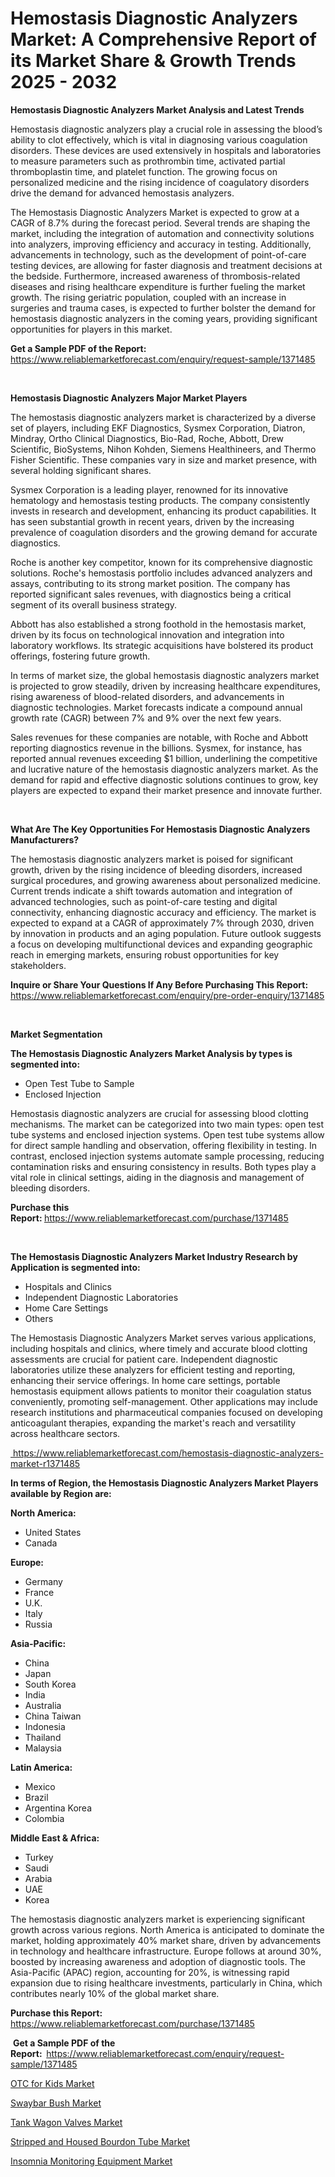 <p><h1>Hemostasis Diagnostic Analyzers Market: A Comprehensive Report of its Market Share & Growth Trends 2025 - 2032</h1></p><p><strong>Hemostasis Diagnostic Analyzers Market Analysis and Latest Trends</strong></p>
<p><p>Hemostasis diagnostic analyzers play a crucial role in assessing the blood’s ability to clot effectively, which is vital in diagnosing various coagulation disorders. These devices are used extensively in hospitals and laboratories to measure parameters such as prothrombin time, activated partial thromboplastin time, and platelet function. The growing focus on personalized medicine and the rising incidence of coagulatory disorders drive the demand for advanced hemostasis analyzers.</p><p>The Hemostasis Diagnostic Analyzers Market is expected to grow at a CAGR of 8.7% during the forecast period. Several trends are shaping the market, including the integration of automation and connectivity solutions into analyzers, improving efficiency and accuracy in testing. Additionally, advancements in technology, such as the development of point-of-care testing devices, are allowing for faster diagnosis and treatment decisions at the bedside. Furthermore, increased awareness of thrombosis-related diseases and rising healthcare expenditure is further fueling the market growth. The rising geriatric population, coupled with an increase in surgeries and trauma cases, is expected to further bolster the demand for hemostasis diagnostic analyzers in the coming years, providing significant opportunities for players in this market.</p></p>
<p><strong>Get a Sample PDF of the Report:&nbsp;</strong> <a href="https://www.reliablemarketforecast.com/enquiry/request-sample/1371485?utm_campaign=1140&utm_medium=2&utm_source=Github&utm_content=ia&utm_term=22032025&utm_id=hemostasis-diagnostic-analyzers">https://www.reliablemarketforecast.com/enquiry/request-sample/1371485</a></p>
<p>&nbsp;</p>
<p><strong>Hemostasis Diagnostic Analyzers Major Market Players</strong></p>
<p><p>The hemostasis diagnostic analyzers market is characterized by a diverse set of players, including EKF Diagnostics, Sysmex Corporation, Diatron, Mindray, Ortho Clinical Diagnostics, Bio-Rad, Roche, Abbott, Drew Scientific, BioSystems, Nihon Kohden, Siemens Healthineers, and Thermo Fisher Scientific. These companies vary in size and market presence, with several holding significant shares.</p><p>Sysmex Corporation is a leading player, renowned for its innovative hematology and hemostasis testing products. The company consistently invests in research and development, enhancing its product capabilities. It has seen substantial growth in recent years, driven by the increasing prevalence of coagulation disorders and the growing demand for accurate diagnostics.</p><p>Roche is another key competitor, known for its comprehensive diagnostic solutions. Roche's hemostasis portfolio includes advanced analyzers and assays, contributing to its strong market position. The company has reported significant sales revenues, with diagnostics being a critical segment of its overall business strategy.</p><p>Abbott has also established a strong foothold in the hemostasis market, driven by its focus on technological innovation and integration into laboratory workflows. Its strategic acquisitions have bolstered its product offerings, fostering future growth.</p><p>In terms of market size, the global hemostasis diagnostic analyzers market is projected to grow steadily, driven by increasing healthcare expenditures, rising awareness of blood-related disorders, and advancements in diagnostic technologies. Market forecasts indicate a compound annual growth rate (CAGR) between 7% and 9% over the next few years.</p><p>Sales revenues for these companies are notable, with Roche and Abbott reporting diagnostics revenue in the billions. Sysmex, for instance, has reported annual revenues exceeding $1 billion, underlining the competitive and lucrative nature of the hemostasis diagnostic analyzers market. As the demand for rapid and effective diagnostic solutions continues to grow, key players are expected to expand their market presence and innovate further.</p></p>
<p>&nbsp;</p>
<p><strong>What Are The Key Opportunities For Hemostasis Diagnostic Analyzers Manufacturers?</strong></p>
<p><p>The hemostasis diagnostic analyzers market is poised for significant growth, driven by the rising incidence of bleeding disorders, increased surgical procedures, and growing awareness about personalized medicine. Current trends indicate a shift towards automation and integration of advanced technologies, such as point-of-care testing and digital connectivity, enhancing diagnostic accuracy and efficiency. The market is expected to expand at a CAGR of approximately 7% through 2030, driven by innovation in products and an aging population. Future outlook suggests a focus on developing multifunctional devices and expanding geographic reach in emerging markets, ensuring robust opportunities for key stakeholders.</p></p>
<p><strong>Inquire or Share Your Questions If Any Before Purchasing This Report:</strong> <a href="https://www.reliablemarketforecast.com/enquiry/pre-order-enquiry/1371485?utm_campaign=1140&utm_medium=2&utm_source=Github&utm_content=ia&utm_term=22032025&utm_id=hemostasis-diagnostic-analyzers">https://www.reliablemarketforecast.com/enquiry/pre-order-enquiry/1371485</a></p>
<p>&nbsp;</p>
<p><strong>Market Segmentation</strong></p>
<p><strong>The Hemostasis Diagnostic Analyzers Market Analysis by types is segmented into:</strong></p>
<p><ul><li>Open Test Tube to Sample</li><li>Enclosed Injection</li></ul></p>
<p><p>Hemostasis diagnostic analyzers are crucial for assessing blood clotting mechanisms. The market can be categorized into two main types: open test tube systems and enclosed injection systems. Open test tube systems allow for direct sample handling and observation, offering flexibility in testing. In contrast, enclosed injection systems automate sample processing, reducing contamination risks and ensuring consistency in results. Both types play a vital role in clinical settings, aiding in the diagnosis and management of bleeding disorders.</p></p>
<p><strong>Purchase this Report:&nbsp;</strong><a href="https://www.reliablemarketforecast.com/purchase/1371485?utm_campaign=1140&utm_medium=2&utm_source=Github&utm_content=ia&utm_term=22032025&utm_id=hemostasis-diagnostic-analyzers">https://www.reliablemarketforecast.com/purchase/1371485</a></p>
<p>&nbsp;</p>
<p><strong>The Hemostasis Diagnostic Analyzers Market Industry Research by Application is segmented into:</strong></p>
<p><ul><li>Hospitals and Clinics</li><li>Independent Diagnostic Laboratories</li><li>Home Care Settings</li><li>Others</li></ul></p>
<p><p>The Hemostasis Diagnostic Analyzers Market serves various applications, including hospitals and clinics, where timely and accurate blood clotting assessments are crucial for patient care. Independent diagnostic laboratories utilize these analyzers for efficient testing and reporting, enhancing their service offerings. In home care settings, portable hemostasis equipment allows patients to monitor their coagulation status conveniently, promoting self-management. Other applications may include research institutions and pharmaceutical companies focused on developing anticoagulant therapies, expanding the market's reach and versatility across healthcare sectors.</p></p>
<p><a href="https://www.reliablemarketforecast.com/hemostasis-diagnostic-analyzers-market-r1371485?utm_campaign=1140&utm_medium=2&utm_source=Github&utm_content=ia&utm_term=22032025&utm_id=hemostasis-diagnostic-analyzers">&nbsp;https://www.reliablemarketforecast.com/hemostasis-diagnostic-analyzers-market-r1371485</a></p>
<p><strong>In terms of Region, the Hemostasis Diagnostic Analyzers Market Players available by Region are:</strong></p>
<p>
    <p> <strong> North America: </strong>
        <ul>
            <li>United States</li>
            <li>Canada</li>
        </ul>
        </p> 
    <p> <strong> Europe: </strong>
        <ul>
            <li>Germany</li>
            <li>France</li>
            <li>U.K.</li>
            <li>Italy</li>
            <li>Russia</li>
        </ul>
        </p> 
    <p> <strong> Asia-Pacific: </strong>
        <ul>
            <li>China</li>
            <li>Japan</li>
            <li>South Korea</li>
            <li>India</li>
            <li>Australia</li>
            <li>China Taiwan</li>
            <li>Indonesia</li>
            <li>Thailand</li>
            <li>Malaysia</li>
        </ul>
        </p> 
    <p> <strong> Latin America: </strong>
        <ul>
            <li>Mexico</li>
            <li>Brazil</li>
            <li>Argentina Korea</li>
            <li>Colombia</li>
        </ul>
        </p> 
    <p> <strong> Middle East & Africa: </strong>
        <ul>
            <li>Turkey</li>
            <li>Saudi</li>
            <li>Arabia</li>
            <li>UAE</li>
            <li>Korea</li>
        </ul>
    </p>
    </p>
<p><p>The hemostasis diagnostic analyzers market is experiencing significant growth across various regions. North America is anticipated to dominate the market, holding approximately 40% market share, driven by advancements in technology and healthcare infrastructure. Europe follows at around 30%, boosted by increasing awareness and adoption of diagnostic tools. The Asia-Pacific (APAC) region, accounting for 20%, is witnessing rapid expansion due to rising healthcare investments, particularly in China, which contributes nearly 10% of the global market share.</p></p>
<p><strong>Purchase this Report: </strong><a href="https://www.reliablemarketforecast.com/purchase/1371485?utm_campaign=1140&utm_medium=2&utm_source=Github&utm_content=ia&utm_term=22032025&utm_id=hemostasis-diagnostic-analyzers">https://www.reliablemarketforecast.com/purchase/1371485</a></p>
<p>&nbsp;<strong>Get a Sample PDF of the Report:&nbsp;&nbsp;</strong><a href="https://www.reliablemarketforecast.com/enquiry/request-sample/1371485?utm_campaign=1140&utm_medium=2&utm_source=Github&utm_content=ia&utm_term=22032025&utm_id=hemostasis-diagnostic-analyzers">https://www.reliablemarketforecast.com/enquiry/request-sample/1371485</a></p>
<p><strong></strong></p>
<p><p><a href="https://github.com/stuwinawisa/Market-Research-Report-List-1/blob/main/otc-for-kids-market.md?utm_campaign=1140&utm_medium=2&utm_source=Github&utm_content=ia&utm_term=22032025&utm_id=hemostasis-diagnostic-analyzers">OTC for Kids Market</a></p><p><a href="https://github.com/yodhafirorae/Market-Research-Report-List-1/blob/main/swaybar-bush-market.md?utm_campaign=1140&utm_medium=2&utm_source=Github&utm_content=ia&utm_term=22032025&utm_id=hemostasis-diagnostic-analyzers">Swaybar Bush Market</a></p><p><a href="https://github.com/chillwervenu/Market-Research-Report-List-1/blob/main/tank-wagon-valves-market.md?utm_campaign=1140&utm_medium=2&utm_source=Github&utm_content=ia&utm_term=22032025&utm_id=hemostasis-diagnostic-analyzers">Tank Wagon Valves Market</a></p><p><a href="https://github.com/marcayaminig/Market-Research-Report-List-1/blob/main/stripped-and-housed-bourdon-tube-market.md?utm_campaign=1140&utm_medium=2&utm_source=Github&utm_content=ia&utm_term=22032025&utm_id=hemostasis-diagnostic-analyzers">Stripped and Housed Bourdon Tube Market</a></p><p><a href="https://github.com/awwqamet/Market-Research-Report-List-1/blob/main/insomnia-monitoring-equipment-market.md?utm_campaign=1140&utm_medium=2&utm_source=Github&utm_content=ia&utm_term=22032025&utm_id=hemostasis-diagnostic-analyzers">Insomnia Monitoring Equipment Market</a></p></p>